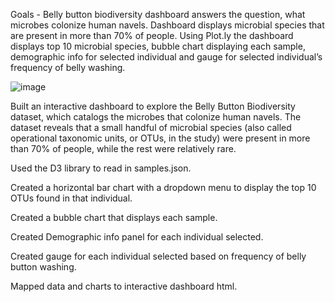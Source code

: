 Goals - Belly button biodiversity dashboard answers the question, what microbes colonize human navels. Dashboard displays microbial species that are present in more than 70% of people. Using Plot.ly the dashboard displays top 10 microbial species, bubble chart displaying each sample,  demographic info for selected individual and gauge for selected individual’s frequency of belly washing. 

![image](https://user-images.githubusercontent.com/85321602/158679062-e568dbf2-bb98-464c-ab9e-74361ac4d17b.png)

Built an interactive dashboard to explore the Belly Button Biodiversity dataset, which catalogs the microbes that colonize human navels.
The dataset reveals that a small handful of microbial species (also called operational taxonomic units, or OTUs, in the study) were present in more than 70% of people, 
while the rest were relatively rare.

Used the D3 library to read in samples.json.

Created a horizontal bar chart with a dropdown menu to display the top 10 OTUs found in that individual.

Created a bubble chart that displays each sample. 

Created Demographic info panel for each individual selected.

Created gauge for each individual selected based on frequency of belly button washing.

Mapped data and charts to interactive dashboard html. 
